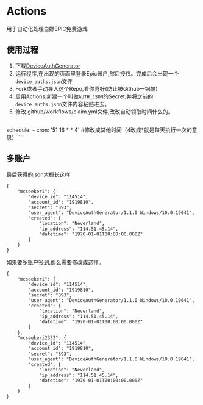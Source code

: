 # Actions
用于自动化处理白嫖EPIC免费游戏

## 使用过程
1. 下载[DeviceAuthGenerator](https://github.com/xMistt/DeviceAuthGenerator/releases/)
2. 运行程序,在出现的页面里登录Epic账户,然后授权。完成后会出现一个 `device_auths.json`文件
3. Fork或者手动导入这个Repo,看你喜好(防止被Github一锅端)
4. 启用Actions,新建一个叫做`AUTH_JSON`的Secret,并将之前的`device_auths.json`文件内容粘贴进去。
5. 修改.github/workflows/claim.yml文件,改改自动领取时间什么的。
    ```  
schedule:
    - cron:  '51 16 * * 4'    #修改成其他时间（4改成*就是每天执行一次的意思）
    ```

## 多账户
最后获得的json大概长这样

```
{
    "mcseekeri": {
        "device_id": "114514",
        "account_id": "1919810",
        "secret": "893",
        "user_agent": "DeviceAuthGenerator/1.1.0 Windows/10.0.19041",
        "created": {
            "location": "Neverland",
            "ip_address": "114.51.45.14",
            "datetime": "1970-01-01T00:00:00.000Z"
        }
    }
}
```

如果要多账户签到,那么需要修改成这样。

```
{
    "mcseekeri": {
        "device_id": "114514",
        "account_id": "1919810",
        "secret": "893",
        "user_agent": "DeviceAuthGenerator/1.1.0 Windows/10.0.19041",
        "created": {
            "location": "Neverland",
            "ip_address": "114.51.45.14",
            "datetime": "1970-01-01T00:00:00.000Z"
        }
    },
    "mcseekeri2333": {
        "device_id": "114514",
        "account_id": "1919810",
        "secret": "893",
        "user_agent": "DeviceAuthGenerator/1.1.0 Windows/10.0.19041",
        "created": {
            "location": "Neverland",
            "ip_address": "114.51.45.14",
            "datetime": "1970-01-01T00:00:00.000Z"
        }
    }
}
```
